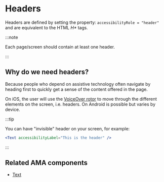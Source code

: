 # Headers

Headers are defined by setting the property: `accessibilityRole = "header"` and are equivalent to the HTML _H*_ tags.

:::note

Each page/screen should contain at least one header.

:::

## Why do we need headers?

Because people who depend on assistive technology often navigate by heading first to quickly get a sense of the content offered in the page.

On iOS, the user will use the [VoiceOver rotor](https://support.apple.com/en-gb/HT204783) to move through the different elements on the screen, i.e. headers. On Android is possible but varies by device.

:::tip

You can have "invisible" header on your screen, for example:

```jsx
<Text accessibilityLabel="This is the header" />
```
 
:::

## Related AMA components

- [Text](../components/text)
